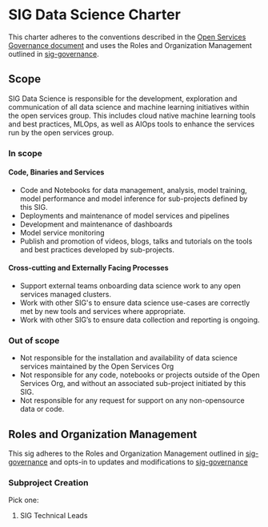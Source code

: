 # SIG Data Science Charter

This charter adheres to the conventions described in the [Open Services Governance document](https://github.com/open-services-group/community/blob/main/governance.md) and uses the Roles and Organization Management outlined in [sig-governance](https://github.com/open-services-group/community/blob/main/committee-steering/governance/sig-governance.md).

## Scope

SIG Data Science is responsible for the development, exploration and communication of all data science and machine learning initiatives within the open services group. This includes cloud native machine learning tools and best practices, MLOps, as well as AIOps tools to enhance the services run by the open services group.


### In scope

#### Code, Binaries and Services

* Code and Notebooks for data management, analysis, model training, model performance and model inference for sub-projects defined by this SIG.
* Deployments and maintenance of model services and pipelines
* Development and maintenance of dashboards
* Model service monitoring
* Publish and promotion of videos, blogs, talks and tutorials on the tools and best practices developed by sub-projects.



#### Cross-cutting and Externally Facing Processes

* Support external teams onboarding data science work to any open services managed clusters.
* Work with other SIG's to ensure data science use-cases are correctly met by new tools and services where appropriate.
* Work with other SIG’s to ensure data collection and reporting is ongoing.


### Out of scope

* Not responsible for the installation and availability of data science services maintained by the Open Services Org
* Not responsible for any code, notebooks or projects outside of the Open Services Org, and without an associated sub-project initiated by this SIG.
* Not responsible for any request for support on any non-opensource data or code.

## Roles and Organization Management

This sig adheres to the Roles and Organization Management outlined in [sig-governance](https://github.com/open-services-group/community/blob/main/committee-steering/governance/sig-governance.md)
and opts-in to updates and modifications to [sig-governance](https://github.com/open-services-group/community/blob/main/committee-steering/governance/sig-governance.md )

### Subproject Creation

Pick one:

1. SIG Technical Leads
